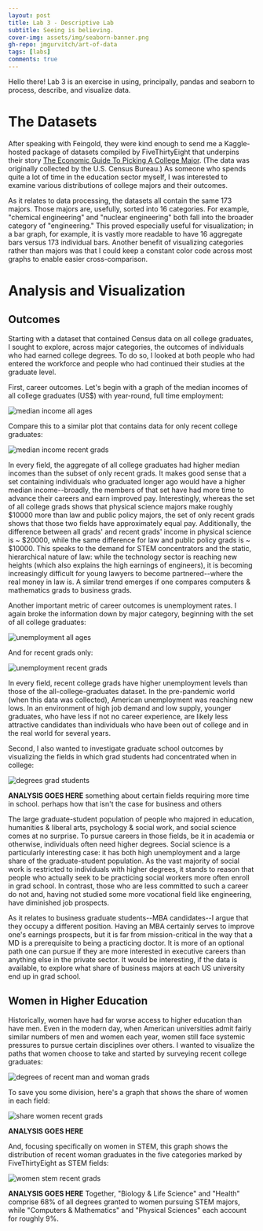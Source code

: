 ```yaml
---
layout: post
title: Lab 3 - Descriptive Lab
subtitle: Seeing is believing.
cover-img: assets/img/seaborn-banner.png
gh-repo: jmgurvitch/art-of-data
tags: [labs]
comments: true
---
```


Hello there! Lab 3 is an exercise in using, principally, pandas and seaborn to process, describe, and visualize data.

# The Datasets
After speaking with Feingold, they were kind enough to send me a Kaggle-hosted package of datasets compiled by FiveThirtyEight that underpins their story [The Economic Guide To Picking A College Major](https://fivethirtyeight.com/features/the-economic-guide-to-picking-a-college-major/). (The data was originally collected by the U.S. Census Bureau.) As someone who spends quite a lot of time in the education sector myself, I was interested to examine various distributions of college majors and their outcomes. 

As it relates to data processing, the datasets all contain the same 173 majors. Those majors are, usefully, sorted into 16 categories. For example, "chemical engineering" and "nuclear engineering" both fall into the broader category of "engineering." This proved especially useful for visualization; in a bar graph, for example, it is vastly more readable to have 16 aggregate bars versus 173 individual bars. Another benefit of visualizing categories rather than majors was that I could keep a constant color code across most graphs to enable easier cross-comparison.

# Analysis and Visualization
## Outcomes
Starting with a dataset that contained Census data on all college graduates, I sought to explore, across major categories, the outcomes of individuals who had earned college degrees. To do so, I looked at both people who had entered the workforce and people who had continued their studies at the graduate level. 

First, career outcomes. Let's begin with a graph of the median incomes of all college graduates (US$) with year-round, full time employment:

![median income all ages]({{site.baseurl}}/assets/img/median-income-all-ages.png)

Compare this to a similar plot that contains data for only recent college graduates:

![median income recent grads]({{site.baseurl}}/assets/img/median-income-recent-grads.png)

In every field, the aggregate of all college graduates had higher median incomes than the subset of only recent grads. It makes good sense that a set containing individuals who graduated longer ago would have a higher median income--broadly, the members of that set have had more time to advance their careers and earn improved pay. Interestingly, whereas the set of all college grads shows that physical science majors make roughly $10000 more than law and public policy majors, the set of only recent grads shows that those two fields have approximately equal pay. Additionally, the difference between all grads' and recent grads' income in physical science is ~ $20000, while the same difference for law and public policy grads is ~ $10000. This speaks to the demand for STEM concentrators and the static, hierarchical nature of law: while the technology sector is reaching new heights (which also explains the high earnings of engineers), it is becoming increasingly difficult for young lawyers to become partnered--where the real money in law is. A similar trend emerges if one compares computers & mathematics grads to business grads.

Another important metric of career outcomes is unemployment rates. I again broke the information down by major category, beginning with the set of all college graduates:

![unemployment all ages]({{site.baseurl}}/assets/img/unemployment-all-ages.png)

And for recent grads only:

![unemployment recent grads]({{site.baseurl}}/assets/img/unemployment-recent-grads.png)

In every field, recent college grads have higher unemployment levels than those of the all-college-graduates dataset. In the pre-pandemic world (when this data was collected), American unemployment was reaching new lows. In an environment of high job demand and low supply, younger graduates, who have less if not no career experience, are likely less attractive candidates than individuals who have been out of college and in the real world for several years.

Second, I also wanted to investigate graduate school outcomes by visualizing the fields in which grad students had concentrated when in college:

![degrees grad students]({{site.baseurl}}/assets/img/degrees-grad-students.png)

**ANALYSIS GOES HERE** something about certain fields requiring more time in school. perhaps how that isn't the case for business and others

The large graduate-student population of people who majored in education, humanities & liberal arts, psychology & social work, and social science comes at no surprise. To pursue careers in those fields, be it in academia or otherwise, individuals often need higher degrees. Social science is a particularly interesting case: it has both high unemployment and a large share of the graduate-student population. As the vast majority of social work is restricted to individuals with higher degrees, it stands to reason that people who actually seek to be practicing social workers more often enroll in grad school. In contrast, those who are less committed to such a career do not and, having not studied some more vocational field like engineering, have diminished job prospects.

As it relates to business graduate students--MBA candidates--I argue that they occupy a different position. Having an MBA certainly serves to improve one's earnings prospects, but it is far from mission-critical in the way that a MD is a prerequisite to being a practicing doctor. It is more of an optional path one can pursue if they are more interested in executive careers than anything else in the private sector. It would be interesting, if the data is available, to explore what share of business majors at each US university end up in grad school.

## Women in Higher Education 
Historically, women have had far worse access to higher education than have men. Even in the modern day, when American universities admit fairly similar numbers of men and women each year, women still face systemic pressures to pursue certain disciplines over others. I wanted to visualize the paths that women choose to take and started by surveying recent college graduates:

![degrees of recent man and woman grads]({{site.baseurl}}/assets/img/men-women-recent-grads.png)

To save you some division, here's a graph that shows the share of women in each field:

![share women recent grads]({{site.baseurl}}/assets/img/share-women-recent-grads.png)

**ANALYSIS GOES HERE**

And, focusing specifically on women in STEM, this graph shows the distribution of recent woman graduates in the five categories marked by FiveThirtyEight as STEM fields:

![women stem recent grads]({{site.baseurl}}/assets/img/women-stem-recent-grads.png)

**ANALYSIS GOES HERE** Together, "Biology & Life Science" and "Health" comprise 68% of all degrees granted to women pursuing STEM majors, while "Computers & Mathematics" and "Physical Sciences" each account for roughly 9%. 
